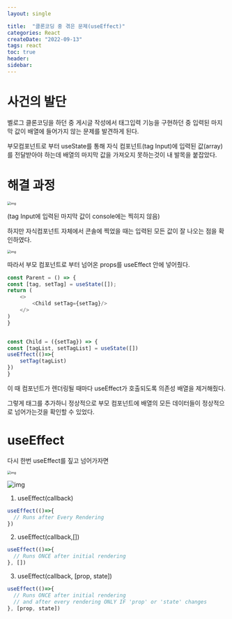 ```yaml
---
layout: single 

title:  "클론코딩 중 겪은 문제(useEffect)"  
categories: React
createDate: "2022-09-13"
tags: react
toc: true
header:
sidebar: 
---
```


# 사건의 발단

벨로그 클론코딩을 하던 중 게시글 작성에서 태그입력 기능을 구현하던 중 입력된 마지막 값이 배열에 들어가지 않는 문제를 발견하게 된다.

부모컴포넌트로 부터 useState를 통해 자식 컴포넌트(tag Input)에 입력된 값(array)를 전달받아야 하는데 배열의 마지막 값을 가져오지 못하는것이 내 발목을 붙잡았다.



# 해결 과정

<img src="https://velog.velcdn.com/images/danchoi/post/85fffb0c-36f2-41a3-8414-db8b7914b4e3/image.png" alt="img" style="zoom:50%;" />

(tag Input에 입력된 마지막 값이 console에는 찍히지 않음)

하지만 자식컴포넌트 자체에서 콘솔에 찍었을 때는 입력된 모든 값이 잘 나오는 점을 확인하였다.

<img src="https://velog.velcdn.com/images/danchoi/post/59b3c145-25d1-4247-baec-1bbf7099b7cd/image.png" alt="img" style="zoom:50%;" />

따라서 부모 컴포넌트로 부터 넘어온 props를 useEffect 안에 넣어줬다.

```js
const Parent = () => {
const [tag, setTag] = useState([]);
return (
	<>
		<Child setTag={setTag}/>
	</>
)
}


const Child = ({setTag}) => {
const [tagList, setTagList] = useState([])
useEffect(()=>{
	setTag(tagList)
})
}

```

이 때 컴포넌트가 렌더링될 때마다 useEffect가 호출되도록 의존성 배열을 제거해줬다.

그렇게 태그를 추가하니 정상적으로 부모 컴포넌트에 배열의 모든 데이터들이 정상적으로 넘어가는것을 확인할 수 있었다.

# useEffect

다시 한번 useEffect를 짚고 넘어가자면

<img src="https://velog.velcdn.com/images/danchoi/post/87eadc86-f5f4-436a-9cf2-55b332c4dee6/image.png" alt="img" style="zoom:50%;" />

![img](https://velog.velcdn.com/images/danchoi/post/9a37790f-a379-4a24-87fc-0c5facdcb392/image.png)

1. useEffect(callback)

```js
useEffect(()=>{
  // Runs after Every Rendering
})
```

2. useEffect(callback,[])

```js
useEffect(()=>{
  // Runs ONCE after initial rendering
}, [])
```



3. useEffect(callback, [prop, state])

```js
useEffect(()=>{
  // Runs ONCE after initial rendering
  // and after every rendering ONLY IF 'prop' or 'state' changes
}, [prop, state])
```

